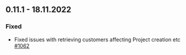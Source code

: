 ## 0.11.1 - 18.11.2022
### Fixed
- Fixed issues with retrieving customers affecting Project creation etc [#1062](https://github.com/Puzzlepart/did/issues/1062)
